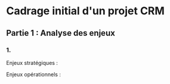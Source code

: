# Cadrage initial d'un projet CRM

## Partie 1 : Analyse des enjeux

### 1.

Enjeux stratégiques :

Enjeux opérationnels :

